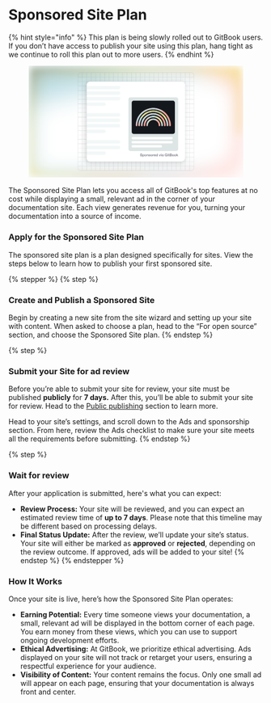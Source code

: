 # Sponsored Site Plan

{% hint style="info" %}
This plan is being slowly rolled out to GitBook users. If you don’t have access to publish your site using this plan, hang tight as we continue to roll this plan out to more users.
{% endhint %}

<figure><img src="../../.gitbook/assets/Sponsored site plan.svg" alt=""><figcaption></figcaption></figure>

The Sponsored Site Plan lets you access all of GitBook's top features at no cost while displaying a small, relevant ad in the corner of your documentation site. Each view generates revenue for you, turning your documentation into a source of income.

### Apply for the Sponsored Site Plan

The sponsored site plan is a plan designed specifically for sites. View the steps below to learn how to publish your first sponsored site.

{% stepper %}
{% step %}
### Create and Publish a Sponsored Site

Begin by creating a new site from the site wizard and setting up your site with content. When asked to choose a plan, head to the “For open source” section, and choose the Sponsored Site plan.
{% endstep %}

{% step %}
### Submit your Site for ad review

Before you’re able to submit your site for review, your site must be published **publicly** for **7 days.** After this, you’ll be able to submit your site for review. Head to the [Public publishing](../../published-documentation/publish-a-docs-site/public-publishing.md) section to learn more.

Head to your site’s settings, and scroll down to the Ads and sponsorship section. From here, review the Ads checklist to make sure your site meets all the requirements before submitting.
{% endstep %}

{% step %}
### Wait for review

After your application is submitted, here's what you can expect:

* **Review Process:** Your site will be reviewed, and you can expect an estimated review time of **up to 7 days**. Please note that this timeline may be different based on processing delays.
* **Final Status Update:** After the review, we’ll update your site’s status. Your site will either be marked as **approved** or **rejected**, depending on the review outcome. If approved, ads will be added to your site!
{% endstep %}
{% endstepper %}

### How It Works

Once your site is live, here’s how the Sponsored Site Plan operates:

* **Earning Potential:** Every time someone views your documentation, a small, relevant ad will be displayed in the bottom corner of each page. You earn money from these views, which you can use to support ongoing development efforts.
* **Ethical Advertising:** At GitBook, we prioritize ethical advertising. Ads displayed on your site will not track or retarget your users, ensuring a respectful experience for your audience.
* **Visibility of Content:** Your content remains the focus. Only one small ad will appear on each page, ensuring that your documentation is always front and center.
